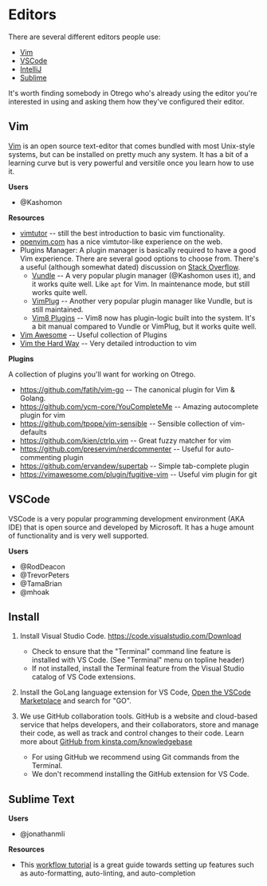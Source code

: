 # Editors

There are several different editors people use:

- [Vim](#vim)
- [VSCode](#vscode)
- [IntelliJ](#intellij)
- [Sublime](#sublime_text)

It's worth finding somebody in Otrego who's already using the editor you're
interested in using and asking them how they've configured their editor.

## Vim

[Vim](https://www.vim.org/) is an open source text-editor that comes bundled
with most Unix-style systems, but can be installed on pretty much any system.
It has a bit of a learning curve but is very powerful and versitile  once you
learn how to use it.

**Users**

- @Kashomon

**Resources**

*   [vimtutor](https://superuser.com/questions/246487/how-to-use-vimtutor) --
  still the best introduction to basic vim functionality.
*   [openvim.com](https://openvim.com/) has a nice vimtutor-like experience on the web.
*   Plugins Manager: A plugin manager is basically required to have a good Vim
    experience. There are several good options to choose from. There's a useful
    (although somewhat dated) discussion on
  [Stack Overflow](https://vi.stackexchange.com/questions/388/what-is-the-difference-between-the-vim-plugin-managers).
    *   [Vundle](https://github.com/VundleVim/Vundle.vim) -- A very popular plugin
        manager (@Kashomon uses it), and it works quite well. Like `apt` for Vim.
        In maintenance mode, but still works quite well.
    *   [VimPlug](https://github.com/junegunn/vim-plug) -- Another very popular
        plugin manager like Vundle, but is still maintained.
    *   [Vim8 Plugins](https://medium.com/@paulodiovani/installing-vim-8-plugins-with-the-native-pack-system-39b71c351fea) --
        Vim8 now has plugin-logic built into the system. It's a bit manual compared
        to Vundle or VimPlug, but it works quite well.
*   [Vim Awesome](https://vimawesome.com/) -- Useful collection of Plugins
*   [Vim the Hard Way](https://learnvimscriptthehardway.stevelosh.com/) -- Very
    detailed introduction to vim


**Plugins**

A collection of plugins you'll want for working on Otrego.

*   https://github.com/fatih/vim-go -- The canonical plugin for Vim & Golang.
*   https://github.com/ycm-core/YouCompleteMe -- Amazing autocomplete plugin for vim
*   https://github.com/tpope/vim-sensible -- Sensible collection of vim-defaults
*   https://github.com/kien/ctrlp.vim -- Great fuzzy matcher for vim
*   https://github.com/preservim/nerdcommenter -- Useful for auto-commenting plugin
*   https://github.com/ervandew/supertab -- Simple tab-complete plugin
*   https://vimawesome.com/plugin/fugitive-vim -- Useful vim plugin for git

## VSCode

VSCode is a very popular programming development environment (AKA IDE) that is
open source and developed by Microsoft. It has a huge amount of functionality
and is very well supported.

**Users**

*   @RodDeacon
*   @TrevorPeters
*   @TamaBrian
*   @mhoak

## Install

1. Install Visual Studio Code.  <https://code.visualstudio.com/Download>

    *   Check to ensure that the "Terminal" command line feature is installed
        with VS Code.  (See "Terminal" menu on topline header)
    *   If not installed, install the Terminal feature from the Visual Studio
        catalog of VS Code extensions.

2.  Install the GoLang language extension for VS Code,
    [Open the VSCode Marketplace](https://marketplace.visualstudio.com/vscode)
    and search for "GO".

3.  We use GitHub collaboration tools. GitHub is a website and cloud-based
    service that helps developers, and their collaborators, store and manage
    their code, as well as track and control changes to their code. Learn
    more about
    [GitHub from kinsta.com/knowledgebase](https://kinsta.com/knowledgebase/what-is-github/)

    *   For using GitHub we recommend using Git commands from the Terminal.
    *   We don't recommend installing the GitHub extension for VS Code.

## Sublime Text

**Users**

*   @jonathanmli

**Resources**

*   This [workflow tutorial](https://www.alexedwards.net/blog/streamline-your-sublime-text-and-go-workflow)
    is a great guide towards setting up features such as auto-formatting,
    auto-linting, and auto-completion
